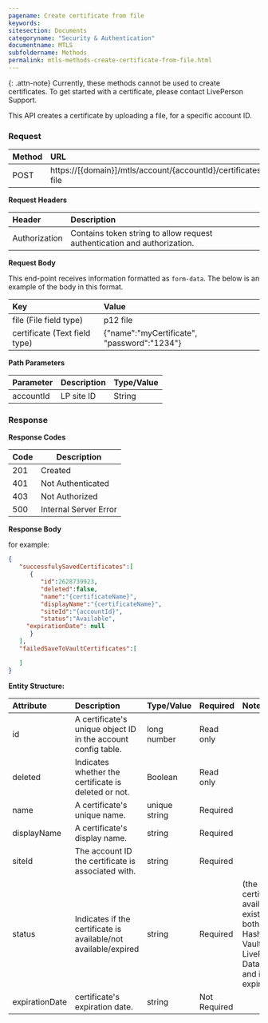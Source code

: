 ```yaml
---
pagename: Create certificate from file
keywords:
sitesection: Documents
categoryname: "Security & Authentication"
documentname: MTLS
subfoldername: Methods
permalink: mtls-methods-create-certificate-from-file.html
---
```


{: .attn-note}
Currently, these methods cannot be used to create certificates. To get started with a certificate, please contact LivePerson Support.

This API creates a certificate by uploading a file, for a specific account ID.

### Request

 |Method|      URL|
 |:--------  |:---  |
 |POST|  https://[{domain}]/mtls/account/{accountId}/certificates/by-file |

**Request Headers**

 |Header         |Description  |
 |:------|        :--------  |
 |Authorization|    Contains token string to allow request authentication and authorization.  |

**Request Body**

This end-point receives information formatted as `form-data`. The below is an example of the body in this format.

|Key         |Value  |
|:------|        :--------  |
|file  (File field type)|    p12 file   |
|certificate  (Text field type)|    {"name":"myCertificate", "password":"1234"}   |

**Path Parameters**

 |Parameter|  Description|  Type/Value |
 |:------    |:--------    |:--------|
 |accountId|  LP site ID |   String |

### Response

**Response Codes**

| Code | Description           |
|------|-----------------------|
| 201  | Created               |
| 401  | Not Authenticated     |
| 403  | Not Authorized        |
| 500  | Internal Server Error |

**Response Body**

for example:

```JSON
{
   "successfulySavedCertificates":[
      {
         "id":2628739923,
         "deleted":false,
         "name":"{certificateName}",
         "displayName":"{certificateName}",
         "siteId":"{accountId}",
         "status":"Available",
	 "expirationDate": null
      }
   ],
   "failedSaveToVaultCertificates":[

   ]
}
```

**Entity Structure:**

| Attribute | Description  | Type/Value | Required | Notes |
| :------   | :--------    | :-------- | :--- | :--- |
| id | A certificate's unique object ID in the account config table. | long number | Read only | |
| deleted   | Indicates whether the certificate is deleted or not. | Boolean | Read only | |
| name | A certificate's unique name. | unique string | Required | |
| displayName    | A certificate's display name.  | string | Required | |
| siteId | The account ID the certificate is associated with. | string | Required | |
| status | Indicates if the certificate is available/not available/expired | string | Required | (the certificate is available if it exists at both HashiCorp Vault and LivePerson's Data Base and if isn't expired)|
| expirationDate | certificate's expiration date. | string | Not Required | |
